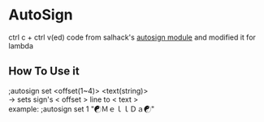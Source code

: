 # AutoSign
ctrl c + ctrl v(ed) code from salhack's [autosign module](https://github.com/ionar2/spidermod/blob/master/src/main/java/me/ionar/salhack/module/misc/AutoSignModule.java) and modified it for lambda
## How To Use it
;autosign set <offset(1~4)> <text(string)>\
-> sets sign's < offset > line to < text >\
example: ;autosign set 1 "☯ＭｅｌｌＤａ☯"